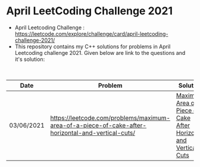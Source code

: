 # April LeetCoding Challenge 2021
* April Leetcoding Challenge : https://leetcode.com/explore/challenge/card/april-leetcoding-challenge-2021/
* This repository contains my C++ solutions for problems in April Leetcoding challenge 2021. Given below are link to the questions and it's solution:
<br />

| Date | Problem | Solution | Difficulty |
| --- | --- | --- | --- |
| 03/06/2021 | https://leetcode.com/problems/maximum-area-of-a-piece-of-cake-after-horizontal-and-vertical-cuts/ | [Maximum Area of a Piece of Cake After Horizontal and Vertical Cuts](https://github.com/mohammedismailb18/LeetCode/blob/main/June%20LeetCode%20Challenge%202021/1_Max_Area_of_Island.cpp) |

